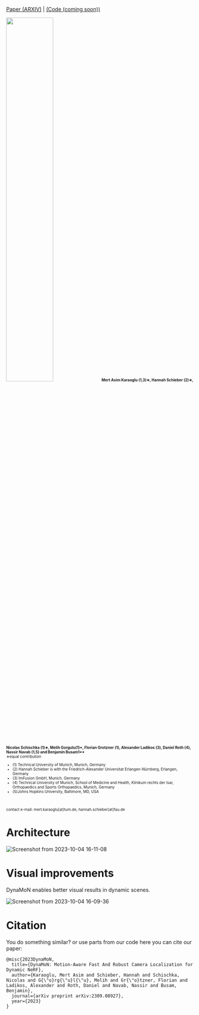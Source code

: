 
[Paper (ARXIV)](https://arxiv.org/pdf/2309.08927.pdf) | [(Code (coming soon))](https://github.com/HannahHaensen/DynaMoN/tree/main)

<img src="https://github-production-user-asset-6210df.s3.amazonaws.com/22636930/272610460-e1e407ef-4249-4e5e-bc38-486e08204548.png" width="50%" height="50%"/> 

<font size="1"> 
<b>Mert Asim Karaoglu (1,3)∗, Hannah Schieber (2)∗, Nicolas Schischka (1)∗, Melih Gorgulu(1)*, Florian Grotzner (1), Alexander Ladikos (3), Daniel Roth (4), Nassir Navab (1,5) and Benjamin Busam1**</b>

<br>
∗equal contribution
<br>

<ul>
  <li>(1) Technical University of Munich, Munich, Germany </li>
  <li>(2) Hannah Schieber is with the Friedrich-Alexander Universitat Erlangen-Nürnberg, Erlangen, Germany</li>
  <li>(3) ImFusion GmbH, Munich, Germany</li>
  <li>(4) Technical University of Munich, School of Medicine and Health, Klinikum rechts der Isar, Orthopaedics and Sports Orthopaedics, Munich, Germany</li>
  <li>(5)Johns Hopkins University, Baltimore, MD, USA</li>
</ul>

<br>

contact e-mail: mert.karaoglu[at]tum.de, hannah.schieber[at]fau.de
</font> 

# Architecture

![Screenshot from 2023-10-04 16-11-08](https://github.com/HannahHaensen/DynaMoN/assets/22636930/320af141-1639-4e43-8571-e37416cc392e)

# Visual improvements

DynaMoN enables better visual results in dynamic scenes.

![Screenshot from 2023-10-04 16-09-36](https://github.com/HannahHaensen/DynaMoN/assets/22636930/31ebebd1-4c01-4645-85f7-0f7aecb37ff9)

# Citation

You do something similar? or use parts from our code here you can cite our paper:

```
@misc{2023DynaMoN,
  title={DynaMoN: Motion-Aware Fast And Robust Camera Localization for Dynamic NeRF},
  author={Karaoglu, Mert Asim and Schieber, Hannah and Schischka, Nicolas and G{\"o}rg{\"u}l{\"u}, Melih and Gr{\"o}tzner, Florian and Ladikos, Alexander and Roth, Daniel and Navab, Nassir and Busam, Benjamin},
  journal={arXiv preprint arXiv:2309.08927},
  year={2023}
}
```
